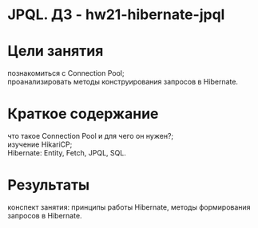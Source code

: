 # JPQL. ДЗ - hw21-hibernate-jpql

# Цели занятия
познакомиться с Connection Pool;</br>
проанализировать методы конструирования запросов в Hibernate.

# Краткое содержание
что такое Connection Pool и для чего он нужен?;</br>
изучение HikariCP;</br>
Hibernate: Entity, Fetch, JPQL, SQL.

# Результаты
конспект занятия: принципы работы Hibernate, методы формирования запросов в Hibernate.